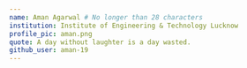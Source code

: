 ```yaml
---
name: Aman Agarwal # No longer than 28 characters
institution: Institute of Engineering & Technology Lucknow
profile_pic: aman.png
quote: A day without laughter is a day wasted.
github_user: aman-19
--- 
```

